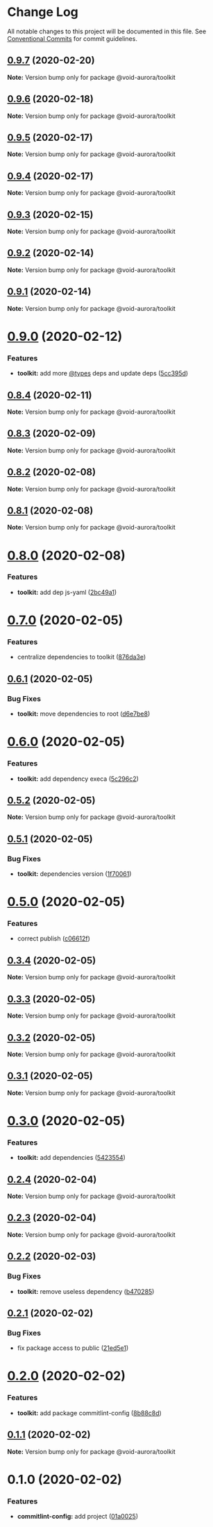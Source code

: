 # Change Log

All notable changes to this project will be documented in this file.
See [Conventional Commits](https://conventionalcommits.org) for commit guidelines.

## [0.9.7](https://github.com/void-aurora/toolkit/compare/@void-aurora/toolkit@0.9.6...@void-aurora/toolkit@0.9.7) (2020-02-20)

**Note:** Version bump only for package @void-aurora/toolkit

## [0.9.6](https://github.com/void-aurora/toolkit/compare/@void-aurora/toolkit@0.9.5...@void-aurora/toolkit@0.9.6) (2020-02-18)

**Note:** Version bump only for package @void-aurora/toolkit

## [0.9.5](https://github.com/void-aurora/toolkit/compare/@void-aurora/toolkit@0.9.4...@void-aurora/toolkit@0.9.5) (2020-02-17)

**Note:** Version bump only for package @void-aurora/toolkit

## [0.9.4](https://github.com/void-aurora/toolkit/compare/@void-aurora/toolkit@0.9.3...@void-aurora/toolkit@0.9.4) (2020-02-17)

**Note:** Version bump only for package @void-aurora/toolkit

## [0.9.3](https://github.com/void-aurora/toolkit/compare/@void-aurora/toolkit@0.9.2...@void-aurora/toolkit@0.9.3) (2020-02-15)

**Note:** Version bump only for package @void-aurora/toolkit

## [0.9.2](https://github.com/void-aurora/toolkit/compare/@void-aurora/toolkit@0.9.1...@void-aurora/toolkit@0.9.2) (2020-02-14)

**Note:** Version bump only for package @void-aurora/toolkit

## [0.9.1](https://github.com/void-aurora/toolkit/compare/@void-aurora/toolkit@0.9.0...@void-aurora/toolkit@0.9.1) (2020-02-14)

**Note:** Version bump only for package @void-aurora/toolkit

# [0.9.0](https://github.com/void-aurora/toolkit/compare/@void-aurora/toolkit@0.8.4...@void-aurora/toolkit@0.9.0) (2020-02-12)

### Features

- **toolkit:** add more [@types](https://github.com/types) deps and update deps ([5cc395d](https://github.com/void-aurora/toolkit/commit/5cc395d082963d1150564bdca8227323a42a80e0))

## [0.8.4](https://github.com/void-aurora/toolkit/compare/@void-aurora/toolkit@0.8.3...@void-aurora/toolkit@0.8.4) (2020-02-11)

**Note:** Version bump only for package @void-aurora/toolkit

## [0.8.3](https://github.com/void-aurora/toolkit/compare/@void-aurora/toolkit@0.8.2...@void-aurora/toolkit@0.8.3) (2020-02-09)

**Note:** Version bump only for package @void-aurora/toolkit

## [0.8.2](https://github.com/void-aurora/toolkit/compare/@void-aurora/toolkit@0.8.1...@void-aurora/toolkit@0.8.2) (2020-02-08)

**Note:** Version bump only for package @void-aurora/toolkit

## [0.8.1](https://github.com/void-aurora/toolkit/compare/@void-aurora/toolkit@0.8.0...@void-aurora/toolkit@0.8.1) (2020-02-08)

**Note:** Version bump only for package @void-aurora/toolkit

# [0.8.0](https://github.com/void-aurora/toolkit/compare/@void-aurora/toolkit@0.7.0...@void-aurora/toolkit@0.8.0) (2020-02-08)

### Features

- **toolkit:** add dep js-yaml ([2bc49a1](https://github.com/void-aurora/toolkit/commit/2bc49a13a9074e01ca95fa046ac813c4941aeadc))

# [0.7.0](https://github.com/void-aurora/toolkit/compare/@void-aurora/toolkit@0.6.1...@void-aurora/toolkit@0.7.0) (2020-02-05)

### Features

- centralize dependencies to toolkit ([876da3e](https://github.com/void-aurora/toolkit/commit/876da3edba748c65b16b64faf5041a29c90d4a69))

## [0.6.1](https://github.com/void-aurora/toolkit/compare/@void-aurora/toolkit@0.6.0...@void-aurora/toolkit@0.6.1) (2020-02-05)

### Bug Fixes

- **toolkit:** move dependencies to root ([d6e7be8](https://github.com/void-aurora/toolkit/commit/d6e7be839103a53a1143977e021a1b093cb4677a))

# [0.6.0](https://github.com/void-aurora/toolkit/compare/@void-aurora/toolkit@0.5.2...@void-aurora/toolkit@0.6.0) (2020-02-05)

### Features

- **toolkit:** add dependency execa ([5c296c2](https://github.com/void-aurora/toolkit/commit/5c296c200ae7c0a69663c93e5cc47f5ad68dd6df))

## [0.5.2](https://github.com/void-aurora/toolkit/compare/@void-aurora/toolkit@0.5.1...@void-aurora/toolkit@0.5.2) (2020-02-05)

**Note:** Version bump only for package @void-aurora/toolkit

## [0.5.1](https://github.com/void-aurora/toolkit/compare/@void-aurora/toolkit@0.5.0...@void-aurora/toolkit@0.5.1) (2020-02-05)

### Bug Fixes

- **toolkit:** dependencies version ([1f70061](https://github.com/void-aurora/toolkit/commit/1f7006186733e30600cba23aa4e1fb75ea50855d))

# [0.5.0](https://github.com/void-aurora/toolkit/compare/@void-aurora/toolkit@0.3.3...@void-aurora/toolkit@0.5.0) (2020-02-05)

### Features

- correct publish ([c06612f](https://github.com/void-aurora/toolkit/commit/c06612f414169f8855f95f1e5419967680073e26))

## [0.3.4](https://github.com/void-aurora/toolkit/compare/@void-aurora/toolkit@0.3.3...@void-aurora/toolkit@0.3.4) (2020-02-05)

**Note:** Version bump only for package @void-aurora/toolkit

## [0.3.3](https://github.com/void-aurora/toolkit/compare/@void-aurora/toolkit@0.3.2...@void-aurora/toolkit@0.3.3) (2020-02-05)

**Note:** Version bump only for package @void-aurora/toolkit

## [0.3.2](https://github.com/void-aurora/toolkit/compare/@void-aurora/toolkit@0.3.1...@void-aurora/toolkit@0.3.2) (2020-02-05)

**Note:** Version bump only for package @void-aurora/toolkit

## [0.3.1](https://github.com/void-aurora/toolkit/compare/@void-aurora/toolkit@0.3.0...@void-aurora/toolkit@0.3.1) (2020-02-05)

**Note:** Version bump only for package @void-aurora/toolkit

# [0.3.0](https://github.com/void-aurora/toolkit/compare/@void-aurora/toolkit@0.2.4...@void-aurora/toolkit@0.3.0) (2020-02-05)

### Features

- **toolkit:** add dependencies ([5423554](https://github.com/void-aurora/toolkit/commit/5423554198e819e9ab0b387a15d12eb5d5e6bf8a))

## [0.2.4](https://github.com/void-aurora/toolkit/compare/@void-aurora/toolkit@0.2.3...@void-aurora/toolkit@0.2.4) (2020-02-04)

**Note:** Version bump only for package @void-aurora/toolkit

## [0.2.3](https://github.com/void-aurora/toolkit/compare/@void-aurora/toolkit@0.2.2...@void-aurora/toolkit@0.2.3) (2020-02-04)

**Note:** Version bump only for package @void-aurora/toolkit

## [0.2.2](https://github.com/void-aurora/toolkit/compare/@void-aurora/toolkit@0.2.1...@void-aurora/toolkit@0.2.2) (2020-02-03)

### Bug Fixes

- **toolkit:** remove useless dependency ([b470285](https://github.com/void-aurora/toolkit/commit/b470285c3b2a8b3c4bca78d1842e64a844df5379))

## [0.2.1](https://github.com/void-aurora/toolkit/compare/@void-aurora/toolkit@0.2.0...@void-aurora/toolkit@0.2.1) (2020-02-02)

### Bug Fixes

- fix package access to public ([21ed5e1](https://github.com/void-aurora/toolkit/commit/21ed5e13060ab7da2dbac755c9d6cbc74c6853a8))

# [0.2.0](https://github.com/void-aurora/toolkit/compare/@void-aurora/toolkit@0.1.1...@void-aurora/toolkit@0.2.0) (2020-02-02)

### Features

- **toolkit:** add package commitlint-config ([8b88c8d](https://github.com/void-aurora/toolkit/commit/8b88c8d17d4126c346cb8dec4bb616acae1b3a1f))

## [0.1.1](https://github.com/void-aurora/toolkit/compare/@void-aurora/toolkit@0.1.0...@void-aurora/toolkit@0.1.1) (2020-02-02)

**Note:** Version bump only for package @void-aurora/toolkit

# 0.1.0 (2020-02-02)

### Features

- **commitlint-config:** add project ([01a0025](https://github.com/void-aurora/toolkit/commit/01a00258655e9036efaaae8d98281635bf2f40ef))
